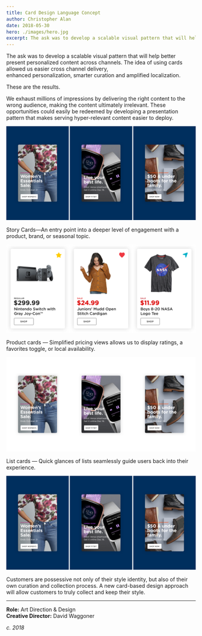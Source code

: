 ```yaml
---
title: Card Design Language Concept
author: Christopher Alan
date: 2018-05-30
hero: ./images/hero.jpg
excerpt: The ask was to develop a scalable visual pattern that will help better present personalized content across channels.
---
```


The ask was to develop a scalable visual pattern that will help better present personalized content across channels. The idea of using cards allowed us easier cross channel delivery, enhanced personalization, smarter curation and amplified localization.

These are the results.

We exhaust millions of impressions by delivering the right content to the wrong audience, making the content ultimately irrelevant. These opportunities could easily be redeemed by developing a presentation pattern that makes serving hyper-relevant content easier to deploy.

<div className="Image__Medium">
  <img
    src="./images/brand-card-group.png"
    title="Logo Title Text 1"
    alt="Alt text"
  />
</div>

Story Cards—An entry point into a deeper level of engagement with a product, brand, or seasonal topic.

<div className="Image__Medium">
  <img
    src="./images/product-card-group-b.png"
    title="Logo Title Text 1"
    alt="Alt text"
  />
</div>

Product cards — Simplified pricing views allows us to display ratings, a favorites toggle, or local availability.

<div className="Image__Medium">
  <img
    src="./images/brand-card-group-t.png"
    title="Logo Title Text 1"
    alt="Alt text"
  />
</div>

List cards — Quick glances of lists seamlessly guide users back into their experience.

<div className="Image__Medium">
  <img
    src="./images/brand-card-group.png"
    title="Logo Title Text 1"
    alt="Alt text"
  />
</div>

Customers are possessive not only of their style identity, but also of their own curation and collection process. A new card-based design approach will allow customers to truly collect and keep their style.​​​​​​​

---

**Role:** Art Direction & Design  
**Creative Director:** David Waggoner

_c. 2018_